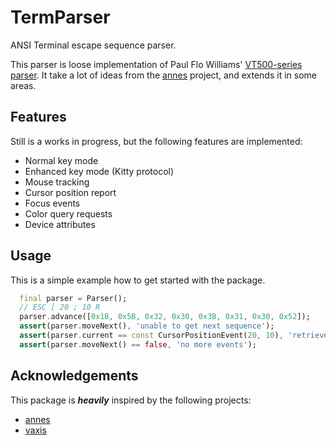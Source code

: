 # TermParser

ANSI Terminal escape sequence parser.

This parser is loose implementation of Paul Flo Williams' [VT500-series parser](https://vt100.net/emu/dec_ansi_parser). It take a lot of ideas from the [annes](https://github.com/qwandor/anes-rs) project, and
extends it in some areas.

## Features

Still is a works in progress, but the following features are implemented:

- Normal key mode
- Enhanced key mode (Kitty protocol)
- Mouse tracking
- Cursor position report
- Focus events
- Color query requests
- Device attributes

## Usage

This is a simple example how to get started with the package.

```dart
  final parser = Parser();
  // ESC [ 20 ; 10 R
  parser.advance([0x1B, 0x5B, 0x32, 0x30, 0x3B, 0x31, 0x30, 0x52]);
  assert(parser.moveNext(), 'unable to get next sequence');
  assert(parser.current == const CursorPositionEvent(20, 10), 'retrieve event');
  assert(parser.moveNext() == false, 'no more events');
```

## Acknowledgements

This package is _**heavily**_ inspired by the following projects:

- [annes](https://github.com/qwandor/anes-rs)
- [vaxis](https://git.sr.ht/~rockorager/vaxis)
